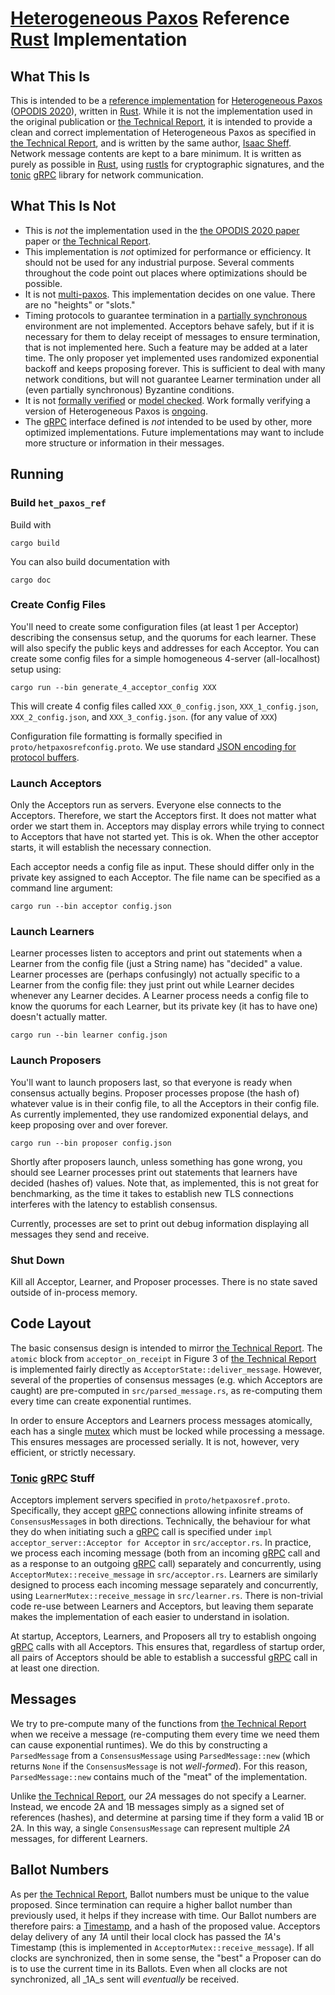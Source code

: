 # [Heterogeneous Paxos](https://arxiv.org/abs/2011.08253) Reference [Rust](https://www.rust-lang.org/) Implementation

## What This Is
This is intended to be a [reference implementation](https://en.wikipedia.org/wiki/Reference_implementation) for [Heterogeneous Paxos](https://arxiv.org/abs/2011.08253) ([OPODIS 2020](https://drops.dagstuhl.de/opus/volltexte/2021/13490/)), written in [Rust](https://www.rust-lang.org/).
While it is not the implementation used in the original publication or [the Technical Report](https://arxiv.org/abs/2011.08253), it is intended to provide a clean and correct implementation of Heterogeneous Paxos as specified in [the Technical Report](https://arxiv.org/abs/2011.08253), and is written by the same author, [Isaac Sheff](https://IsaacSheff.com).
Network message contents are kept to a bare minimum.
It is written as purely as possible in [Rust](https://www.rust-lang.org/), using [rustls](https://docs.rs/rustls/latest/rustls/) for cryptographic signatures, and the [tonic](https://docs.rs/tonic/latest/tonic/) [gRPC](https://grpc.io/) library for network communication.

## What This Is Not
- This is _not_ the implementation used in the [the OPODIS 2020 paper](https://drops.dagstuhl.de/opus/volltexte/2021/13490/) paper or [the Technical Report](https://arxiv.org/abs/2011.08253).
- This implementation is _not_ optimized for performance or efficiency.
  It should not be used for any industrial purpose. 
  Several comments throughout the code point out places where optimizations should be possible.
- It is not [multi-paxos](https://en.wikipedia.org/wiki/Paxos_(computer_science)#Multi-Paxos).
  This implementation decides on one value.
  There are no "heights" or "slots."
- Timing protocols to guarantee termination in a [partially synchronous](https://groups.csail.mit.edu/tds/papers/Lynch/podc84-DLS.pdf) environment are not implemented. 
  Acceptors behave safely, but if it is necessary for them to delay receipt of messages to ensure termination, that is not implemented here.
  Such a feature may be added at a later time.
  The only proposer yet implemented uses randomized exponential backoff and keeps proposing forever.
  This is sufficient to deal with many network conditions, but will not guarantee Learner termination under all (even partially synchronous) Byzantine conditions. 
- It is not [formally verified](https://en.wikipedia.org/wiki/Formal_verification) or [model checked](https://en.wikipedia.org/wiki/Model_checking).
  Work formally verifying a version of Heterogeneous Paxos is [ongoing](https://github.com/heliaxdev/typhon/blob/master/tla/HPaxos.tla).
- The [gRPC](https://grpc.io/) interface defined is _not_ intended to be used by other, more optimized implementations. 
  Future implementations may want to include more structure or information in their messages.

## Running
### Build `het_paxos_ref`
Build with
```
cargo build
```
You can also build documentation with
```
cargo doc
```
### Create Config Files
You'll need to create some configuration files (at least 1 per Acceptor) describing the consensus setup, and the quorums for each learner.
These will also specify the public keys and addresses for each Acceptor.
You can create some config files for a simple homogeneous 4-server (all-localhost) setup using:
```
cargo run --bin generate_4_acceptor_config XXX
```
This will create 4 config files called `XXX_0_config.json`, `XXX_1_config.json`, `XXX_2_config.json`, and `XXX_3_config.json`.
(for any value of `XXX`)

Configuration file formatting is formally specified in `proto/hetpaxosrefconfig.proto`.
We use standard [JSON encoding for protocol buffers](https://developers.google.com/protocol-buffers/docs/proto3#json). 

### Launch Acceptors
Only the Acceptors run as servers. 
Everyone else connects to the Acceptors.
Therefore, we start the Acceptors first.
It does not matter what order we start them in.
Acceptors may display errors while trying to connect to Acceptors that have not started yet. 
This is ok.
When the other acceptor starts, it will establish the necessary connection.

Each acceptor needs a config file as input. 
These should differ only in the private key assigned to each Acceptor.
The file name can be specified as a command line argument:
```
cargo run --bin acceptor config.json
```

### Launch Learners
Learner processes listen to acceptors and print out statements when a Learner from the config file (just a String name) has "decided" a value. 
Learner processes are (perhaps confusingly) not actually specific to a Learner from the config file: they just print out while Learner decides whenever any Learner decides.
A Learner process needs a config file to know the quorums for each Learner, but its private key (it has to have one) doesn't actually matter.
```
cargo run --bin learner config.json
```

### Launch Proposers
You'll want to launch proposers last, so that everyone is ready when consensus actually begins. 
Proposer processes propose (the hash of) whatever value is in their config file, to all the Acceptors in their config file. 
As currently implemented, they use randomized exponential delays, and keep proposing over and over forever. 

```
cargo run --bin proposer config.json
```
Shortly after proposers launch, unless something has gone wrong, you should see Learner processes print out statements that learners have decided (hashes of) values. 
Note that, as implemented, this is not great for benchmarking, as the time it takes to establish new TLS connections interferes with the latency to establish consensus.

Currently, processes are set to print out debug information displaying all messages they send and receive. 

### Shut Down
Kill all Acceptor, Learner, and Proposer processes. 
There is no state saved outside of in-process memory.

## Code Layout
The basic consensus design is intended to mirror [the Technical Report](https://arxiv.org/abs/2011.08253).
The `atomic` block from `acceptor_on_receipt` in Figure 3 of [the Technical Report](https://arxiv.org/abs/2011.08253) is implemented fairly directly as `AcceptorState::deliver_message`.
However, several of the properties of consensus messages (e.g. which Acceptors are caught) are pre-computed in `src/parsed_message.rs`, as re-computing them every time can create exponential runtimes. 

In order to ensure Acceptors and Learners process messages atomically, each has a single [mutex](https://en.wikipedia.org/wiki/Mutual_exclusion#Types_of_mutual_exclusion_devices) which must be locked while processing a message. 
This ensures messages are processed serially.
It is not, however, very efficient, or strictly necessary. 

### [Tonic](https://docs.rs/tonic/latest/tonic/) [gRPC](https://grpc.io/) Stuff
Acceptors implement servers specified in `proto/hetpaxosref.proto`.
Specifically, they accept [gRPC](https://grpc.io/) connections allowing infinite streams of `ConsensusMessage`s in both directions. 
Technically, the behaviour for what they do when initiating such a [gRPC](https://grpc.io/) call is specified under `impl acceptor_server::Acceptor for Acceptor` in `src/acceptor.rs`. 
In practice, we process each incoming message (both from an incoming  [gRPC](https://grpc.io/) call and as a response to an outgoing [gRPC](https://grpc.io/) call) separately and concurrently, using `AcceptorMutex::receive_message` in `src/acceptor.rs`.
Learners are similarly designed to process each incoming message separately and concurrently, using `LearnerMutex::receive_message` in `src/learner.rs`.
There is non-trivial code re-use between Learners and Acceptors, but leaving them separate makes the implementation of each easier to understand in isolation.

At startup, Acceptors, Learners, and Proposers all try to establish ongoing [gRPC](https://grpc.io/) calls with all Acceptors.
This ensures that, regardless of startup order, all pairs of Acceptors should be able to establish a successful [gRPC](https://grpc.io/) call in at least one direction. 

## Messages
We try to pre-compute many of the functions from [the Technical Report](https://arxiv.org/abs/2011.08253) when we receive a message (re-computing them every time we need them can cause exponential runtimes). 
We do this by constructing a `ParsedMessage` from a `ConsensusMessage` using `ParsedMessage::new` (which returns `None` if the `ConsensusMessage` is not _well-formed_).
For this reason, `ParsedMessage::new` contains much of the "meat" of the implementation.

Unlike [the Technical Report](https://arxiv.org/abs/2011.08253), our _2A_ messages do not specify a Learner. 
Instead, we encode 2A and 1B messages simply as a signed set of references (hashes), and determine at parsing time if they form a valid 1B or 2A. 
In this way, a single `ConsensusMessage` can represent multiple _2A_ messages, for different Learners. 

## Ballot Numbers
As per [the Technical Report](https://arxiv.org/abs/2011.08253), Ballot numbers must be unique to the value proposed.
Since termination can require a higher ballot number than previously used, it helps if they increase with time. 
Our Ballot numbers are therefore pairs: a [Timestamp](https://developers.google.com/protocol-buffers/docs/reference/google.protobuf#timestamp), and a hash of the proposed value.
Acceptors delay delivery of any _1A_ until their local clock has passed the _1A_'s Timestamp (this is implemented in `AcceptorMutex::receive_message`).
If all clocks are synchronized, then in some sense, the "best" a Proposer can do is to use the current time in its Ballots.
Even when all clocks are not synchronized, all _1A_s sent will _eventually_ be received. 

